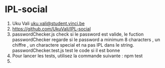 # IPL-social

1. Uku Vali uku.vali@student.vinci.be
2. https://github.com/UkuVali/IPL-social
3. passwordChecker.js check si le password est valide, le fuction passwordChecker regarde si le password a minimum 8 characters , un chiffre , un charactere special et na pas IPL dans le string.   passwordChecker.test.js test le code si il est bonne
4. Pour lancer les tests, utilisez la commande suivante : npm test
5.
